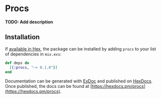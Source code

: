 # Procs

**TODO: Add description**

## Installation

If [available in Hex](https://hex.pm/docs/publish), the package can be installed
by adding `procs` to your list of dependencies in `mix.exs`:

```elixir
def deps do
  [{:procs, "~> 0.1.0"}]
end
```

Documentation can be generated with [ExDoc](https://github.com/elixir-lang/ex_doc)
and published on [HexDocs](https://hexdocs.pm). Once published, the docs can
be found at [https://hexdocs.pm/procs](https://hexdocs.pm/procs).

